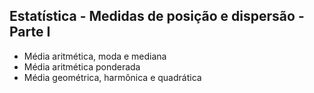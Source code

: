 <h2>Estatística - Medidas de posição e dispersão - Parte I</h2>

<ul>  

  <li>Média aritmética, moda e mediana</li>
  <li>Média aritmética ponderada</li>
  <li>Média geométrica, harmônica e quadrática</li>
</ul>  
